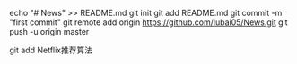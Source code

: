 echo "# News" >> README.md
git init
git add README.md
git commit -m "first commit"
git remote add origin https://github.com/lubai05/News.git
git push -u origin master

git add Netflix推荐算法
